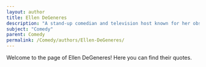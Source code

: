 ```yaml
---
layout: author
title: Ellen DeGeneres
description: "A stand-up comedian and television host known for her observational humor and ability to connect with audiences, she has greatly influenced modern comedic discourse."
subject: "Comedy"
parent: Comedy
permalink: /Comedy/authors/Ellen-DeGeneres/
---
```


Welcome to the page of Ellen DeGeneres! Here you can find their quotes.
